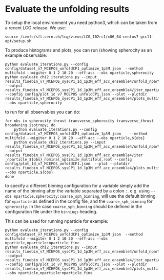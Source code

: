 # Evaluate the unfolding results

To setup the local environment you need python3, which can be taken from a recent LCG release. We use:
```
source /cvmfs/sft.cern.ch/lcg/views/LCG_102rc1/x86_64-centos7-gcc11-opt/setup.sh
```

To produce histograms and plots, you can run (showing spherocity as an example observable:
```
python evaluate_iterations.py --config config/dataset_v7_MCEPOS_unfoldCP1_optimize_1p3M.json  --method multifold --migiter 0 1 2 10 20 --eff-acc --obs nparticle,spherocity
python evaluate_chi2_iterations.py --input results_finebin_v7_MCEPOS_sysCP1_1d_1p3M_eff_acc_ensemble4/unfold_nparticle_spherocity_nominal_optimize_multifold.root --output results_finebin_v7_MCEPOS_sysCP1_1d_1p3M_eff_acc_ensemble4/iter_nparticle_spherocity_nominal_optimize_multifold.root --config config/plot_1d_v7_MCEPOS_unfoldCP1.json --plot --plotdir results_finebin_v7_MCEPOS_sysCP1_1d_1p3M_eff_acc_ensemble4/plots_multifold/ --obs nparticle,spherocity
```

to run for all observables you can do:

```
for obs in spherocity thrust transverse_spherocity transverse_thrust broadening isotropy; do
    python evaluate_iterations.py --config config/dataset_v7_MCEPOS_unfoldCP1_optimize_1p3M.json    --method multifold --migiter 0 1 2 10 20 --eff-acc --obs nparticle,${obs}
    python evaluate_chi2_iterations.py --input results_finebin_v7_MCEPOS_sysCP1_1d_1p3M_eff_acc_ensemble4/unfold_nparticle_${obs}_nominal_optimize_multifold.root --output results_finebin_v7_MCEPOS_sysCP1_1d_1p3M_eff_acc_ensemble4/iter    _nparticle_${obs}_nominal_optimize_multifold.root --config config/plot_1d_v7_MCEPOS_unfoldCP1.json  --plot --plotdir results_finebin_v7_MCEPOS_sysCP1_1d_1p3M_eff_acc_ensemble4/plots_multifold/ --obs nparticle,${obs}
done
```

to specify a different binning configuration for a variable simply add the name of the binning after the variable separated by a colon `:`. e.g. using `--obs nparticle,spherocity:coarse_sph_binning`, will use the default binning for `nparticle` as defined in the config file, and the `coarse_sph_binning` for `spherocity`. In the case `coarse_sph_binning` should be defined in the configuration file under the `binnings` heading.

This can be used for running nparticle for example:


```
python evaluate_iterations.py --config config/dataset_v7_MCEPOS_unfoldCP1_optimize_1p3M.json  --method multifold --migiter 0 1 2 10 20 --eff-acc --obs nparticle,nparticle:nparticle_fine
python evaluate_chi2_iterations.py --input results_finebin_v7_MCEPOS_sysCP1_1d_1p3M_eff_acc_ensemble4/unfold_nparticle_spherocity_nominal_optimize_multifold.root --output results_finebin_v7_MCEPOS_sysCP1_1d_1p3M_eff_acc_ensemble4/iter_nparticle_spherocity_nominal_optimize_multifold.root --config config/plot_1d_v7_MCEPOS_unfoldCP1.json --plot --plotdir results_finebin_v7_MCEPOS_sysCP1_1d_1p3M_eff_acc_ensemble4/plots_multifold/ --obs nparticle,nparticle:nparticle_fine
```
